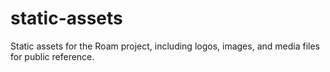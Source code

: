 # static-assets
Static assets for the Roam project, including logos, images, and media files for public reference.
